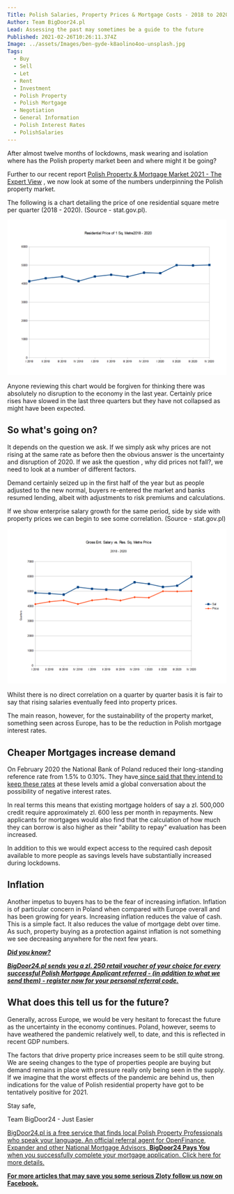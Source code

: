 ```yaml
---
Title: Polish Salaries, Property Prices & Mortgage Costs - 2018 to 2020
Author: Team BigDoor24.pl
Lead: Assessing the past may sometimes be a guide to the future
Published: 2021-02-26T10:26:11.374Z
Image: ../assets/Images/ben-gyde-k8aolino4oo-unsplash.jpg
Tags:
  - Buy
  - Sell
  - Let
  - Rent
  - Investment
  - Polish Property
  - Polish Mortgage
  - Negotiation
  - General Information
  - Polish Interest Rates
  - PolishSalaries
---
```

After almost twelve months of lockdowns, mask wearing and isolation where has the Polish property market been and where might it be going?

Further to our recent report [Polish Property & Mortgage Market 2021 - The Expert View](https://blog.bigdoor24.pl/posts/2021-02-09-polish-property-mortgage-market-2021-the-expert-view.html) , we now look at some of the numbers underpinning the Polish property market.

The following is a chart detailing the price of one residential square metre per quarter (2018 - 2020). (Source - stat.gov.pl).

![Polish Residential Property Price per SQM - 2018 - 2020](../assets/Images/price2020m2.png "Source - stat.gov.pl")

Anyone reviewing this chart would be forgiven for thinking there was absolutely no disruption to the economy in the last year. Certainly price rises have slowed in the last three quarters but they have not collapsed as might have been expected.

## **So what's going on?**



It depends on the question we ask. If we simply ask why prices are not rising at the same rate as before then the obvious answer is the uncertainty and disruption of 2020. If we ask the question , why did prices not fall?, we need to look at a number of different factors.

Demand certainly seized up in the first half of the year but as people adjusted to the new normal, buyers re-entered the market and banks resumed lending, albeit with adjustments to risk premiums and calculations.

If we show enterprise salary growth for the same period, side by side with property prices we can begin to see some correlation. (Source - stat.gov.pl)

![Salary Growth vs. Residential Property Price per SQM - 2018 - 2020](../assets/Images/salaryvprice2020.png "Salary Growth vs. Residential Property Price per SQM - 2018 - 2020")

Whilst there is no direct correlation on a quarter by quarter basis it is fair to say that rising salaries eventually feed into property prices. 

The main reason, however, for the sustainability of the property market, something seen across Europe, has to be the reduction in Polish mortgage interest rates. 

## **Cheaper Mortgages increase demand**



On February 2020 the National Bank of Poland reduced their long-standing reference rate from 1.5% to 0.10%. They have[ since said that they intend to keep these rates](https://polandin.com/52154559/no-change-to-interest-rates-likely-national-bank-of-polands-head?fbclid=IwAR24ma38M-Q6ncn9fbZ-BdgVW2IZVH-l-gs5mJeCuV1yByuipzHhC3dqVoA) at these levels amid a global conversation about the possibility of negative interest rates.

In real terms this means that existing mortgage holders of say a zl. 500,000 credit require approximately zl. 600 less per month in repayments. New applicants for mortgages would also find that the calculation of how much they can borrow is also higher as their "ability to repay" evaluation has been increased.

In addition to this we would expect access to the required cash deposit available to more people as savings levels have substantially increased during lockdowns.

## **Inflation**



Another impetus to buyers has to be the fear of increasing inflation. Inflation is of particular concern in Poland when compared with Europe overall and has been growing for years. Increasing inflation reduces the value of cash. This is a simple fact. It also reduces the value of mortgage debt over time. As such, property buying as a protection against inflation is not something we see decreasing anywhere for the next few years. 

***[Did you know?](https://bigdoor24.pl/)***

***[BigDoor24.pl sends you a zl. 250 retail voucher of your choice for every successful Polish Mortgage Applicant referred - (in addition to what we send them) - register now for your personal referral code.](https://bigdoor24.pl/)***

## **What does this tell us for the future?**



Generally, across Europe, we would be very hesitant to forecast the future as the uncertainty in the economy continues. Poland, however, seems to have weathered the pandemic relatively well, to date,  and this is reflected in recent GDP numbers. 

The factors that drive property price increases seem to be still quite strong. We are seeing changes to the type of properties people are buying but demand remains in place with pressure really only being seen in the supply. If we imagine that the worst effects of the pandemic are behind us, then indications for the value of Polish residential property have got to be tentatively positive for 2021.

Stay safe,

Team BigDoor24 - Just Easier

[BigDoor24.pl is a free service that finds local Polish Property Professionals who speak your language. An official referral agent for OpenFinance, Expander and other National Mortgage Advisors, **BigDoor24 Pays You** when you successfully complete your mortgage application. Click here for more details.](https://bigdoor24.pl/)[](https://www.facebook.com/bigdoor24/)

**[For more articles that may save you some serious Zloty follow us now on Facebook.](https://www.facebook.com/bigdoor24/)**